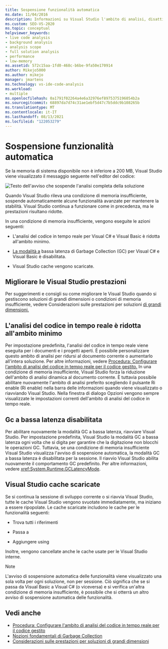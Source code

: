 ```yaml
---
title: Sospensione funzionalità automatica
ms.date: 11/04/2016
description: Informazioni su Visual Studio l'ambito di analisi, disattiva la modalità a bassa latenza di Garbage Collection e scarica le cache quando la memoria di sistema è limitata.
ms.custom: SEO-VS-2020
ms.topic: conceptual
helpviewer_keywords:
- live code analysis
- background analysis
- analysis scope
- full solution analysis
- performance
- low-memory
ms.assetid: 572c15aa-1fd0-468c-b6be-9fa50e170914
author: Mikejo5000
ms.author: mikejo
manager: jmartens
ms.technology: vs-ide-code-analysis
ms.workload:
- multiple
ms.openlocfilehash: 0a1791f02264a4e6a32976ef8975375196054b2a
ms.sourcegitcommit: 68897da7d74c31ae1ebf5d47c7b5ddc9b108265b
ms.translationtype: MT
ms.contentlocale: it-IT
ms.lasthandoff: 08/13/2021
ms.locfileid: "122053279"
---
```

# <a name="automatic-feature-suspension"></a>Sospensione funzionalità automatica

Se la memoria di sistema disponibile non è inferiore a 200 MB, Visual Studio viene visualizzato il messaggio seguente nell'editor del codice:

![Testo dell'avviso che sospende l'analisi completa della soluzione](../code-quality/media/fsa_alert.png)

Quando Visual Studio rileva una condizione di memoria insufficiente, sospende automaticamente alcune funzionalità avanzate per mantenere la stabilità. Visual Studio continua a funzionare come in precedenza, ma le prestazioni risultano ridotte.

In una condizione di memoria insufficiente, vengono eseguite le azioni seguenti:

- L'analisi del codice in tempo reale per Visual C# e Visual Basic è ridotta all'ambito minimo.

- [La modalità a](/dotnet/standard/garbage-collection/index) bassa latenza di Garbage Collection (GC) per Visual C# e Visual Basic è disabilitata.

- Visual Studio cache vengono scaricate.

## <a name="improve-visual-studio-performance"></a>Migliorare le Visual Studio prestazioni

Per suggerimenti e consigli su come migliorare le Visual Studio quando si gestiscono soluzioni di grandi dimensioni o condizioni di memoria insufficiente, vedere Considerazioni sulle prestazioni per soluzioni [di grandi dimensioni.](https://github.com/dotnet/roslyn/blob/master/docs/wiki/Performance-considerations-for-large-solutions.md)

## <a name="live-code-analysis-is-reduced-to-minimal-scope"></a>L'analisi del codice in tempo reale è ridotta all'ambito minimo

Per impostazione predefinita, l'analisi del codice in tempo reale viene eseguita per i documenti e i progetti aperti. È possibile personalizzare questo ambito di analisi per ridursi al documento corrente o aumentarlo all'intera soluzione. Per altre informazioni, vedere [Procedura: Configurare l'ambito di analisi del codice in tempo reale per il codice gestito.](./configure-live-code-analysis-scope-managed-code.md) In una condizione di memoria insufficiente, Visual Studio forza la riduzione dell'ambito di analisi dinamica al documento corrente. È tuttavia possibile abilitare nuovamente l'ambito  di analisi preferito scegliendo il pulsante Ri enable (Ri enable) nella barra delle informazioni quando viene visualizzato o riavviando Visual Studio. Nella finestra di dialogo Opzioni vengono sempre visualizzate le impostazioni correnti dell'ambito di analisi del codice in tempo reale.

## <a name="gc-low-latency-disabled"></a>Gc a bassa latenza disabilitata

Per abilitare nuovamente la modalità GC a bassa latenza, riavviare Visual Studio. Per impostazione predefinita, Visual Studio la modalità GC a bassa latenza ogni volta che si digita per garantire che la digitazione non blocchi le operazioni GC. Tuttavia, se una condizione di memoria insufficiente Visual Studio visualizza l'avviso di sospensione automatica, la modalità GC a bassa latenza è disabilitata per la sessione. Il riavvio Visual Studio abilita nuovamente il comportamento GC predefinito. Per altre informazioni, vedere <xref:System.Runtime.GCLatencyMode>.

## <a name="visual-studio-caches-flushed"></a>Visual Studio cache scaricate

Se si continua la sessione di sviluppo corrente o si riavvia Visual Studio, tutte le cache Visual Studio vengono svuotate immediatamente, ma iniziano a essere ripopolate. Le cache scaricate includono le cache per le funzionalità seguenti:

- Trova tutti i riferimenti

- Passa a

- Aggiungere using

Inoltre, vengono cancellate anche le cache usate per le Visual Studio interne.

> [!NOTE]
> L'avviso di sospensione automatica delle funzionalità viene visualizzato una sola volta per ogni soluzione, non per sessione. Ciò significa che se si passa da Visual Basic a Visual C# (o viceversa) e si verifica un'altra condizione di memoria insufficiente, è possibile che si otterrà un altro avviso di sospensione automatica delle funzionalità.

## <a name="see-also"></a>Vedi anche

- [Procedura: Configurare l'ambito di analisi del codice in tempo reale per il codice gestito](./configure-live-code-analysis-scope-managed-code.md)
- [Nozioni fondamentali di Garbage Collection](/dotnet/standard/garbage-collection/fundamentals)
- [Considerazioni sulle prestazioni per soluzioni di grandi dimensioni](https://github.com/dotnet/roslyn/blob/master/docs/wiki/Performance-considerations-for-large-solutions.md)
